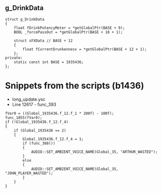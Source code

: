 <h2>g_DrinkData</h2>

```
struct g_DrinkData
{
	float fDrinkPotencyMeter = *getGlobalPtr(BASE + 9);
	BOOL _forcePassOut = *getGlobalPtr(BASE + 18 + 1);

	struct sFXData // BASE + 12
	{
		float fCurrentDrunkenness = *getGlobalPtr(BASE + 12 + 1);
	};
private:
	static const int BASE = 1935436;
};
```

# Snippets from the scripts (b1436)
- long_update.ysc
- Line 12617 - func_393
```
fVar0 = ((Global_1935436.f_12.f_1 * 200f) - 100f);
func_1055(fVar0);
if (!Global_1935436.f_12.f_4)
{
	if (Global_1935436 == 2)
	{
		Global_1935436.f_12.f_4 = 1;
		if (func_388())
		{
			AUDIO::SET_AMBIENT_VOICE_NAME(Global_35, "ARTHUR_WASTED");
		}
		else
		{
			AUDIO::SET_AMBIENT_VOICE_NAME(Global_35, "JOHN_PLAYER_WASTED");
		}
	}
}
```
